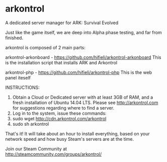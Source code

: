 # arkontrol
A dedicated server manager for ARK: Survival Evolved

Just like the game itself, we are deep into Alpha phase testing, and far from finished.

arkontrol is composed of 2 main parts:

arkontrol-arkonboard - https://github.com/hifieli/arkontrol-arkonboard
  This is the installation script that installs ARK and Arkontrol
  
arkontrol-php - https://github.com/hifieli/arkontrol-php
  This is the web panel iteself


INSTRUCTIONS:

1. Obtain a Cloud or Dedicated server with at least 3GB of RAM, and a fresh installation of Ubuntu 14.04 LTS. Please see http://arkontrol.com for suggestions regarding where to find a server.
2. Log in to the system, issue these commands:
3. sudo wget http://cdn.arkontrol.com/arkontrol
4. sudo sh arkontrol

That's it! It will take about an hour to install everything, based on your network speed and how busy Steam's servers are at the time.


Join our Steam Community at http://steamcommunity.com/groups/arkontrol/
